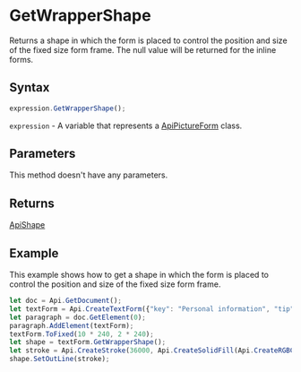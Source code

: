 # GetWrapperShape

Returns a shape in which the form is placed to control the position and size of the fixed size form frame.
The null value will be returned for the inline forms.

## Syntax

```javascript
expression.GetWrapperShape();
```

`expression` - A variable that represents a [ApiPictureForm](../ApiPictureForm.md) class.

## Parameters

This method doesn't have any parameters.

## Returns

[ApiShape](../../../text-document-api/ApiShape/ApiShape.md)

## Example

This example shows how to get a shape in which the form is placed to control the position and size of the fixed size form frame.

```javascript editor-pdf
let doc = Api.GetDocument();
let textForm = Api.CreateTextForm({"key": "Personal information", "tip": "Enter your first name", "required": true, "placeholder": "First name", "comb": true, "maxCharacters": 10, "cellWidth": 3, "multiLine": false, "autoFit": false});
let paragraph = doc.GetElement(0);
paragraph.AddElement(textForm);
textForm.ToFixed(10 * 240, 2 * 240);
let shape = textForm.GetWrapperShape();
let stroke = Api.CreateStroke(36000, Api.CreateSolidFill(Api.CreateRGBColor(255, 111, 61)));
shape.SetOutLine(stroke);
```

